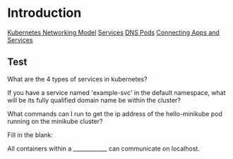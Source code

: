 # Introduction

[Kubernetes Networking Model](https://kubernetes.io/docs/concepts/cluster-administration/networking/#how-to-achieve-this)
[Services](https://kubernetes.io/docs/concepts/services-networking/service/)
[DNS Pods](https://kubernetes.io/docs/concepts/services-networking/dns-pod-service/)
[Connecting Apps and Services](https://kubernetes.io/docs/concepts/services-networking/connect-applications-service/)

## Test

What are the 4 types of services in kubernetes?

If you have a service named 'example-svc' in the default namespace, what will be its fully qualified domain name be within the cluster?

What commands can I run to get the ip address of the hello-minikube pod running on the minikube cluster?

Fill in the blank:

All containers within a ____________ can communicate on localhost.
